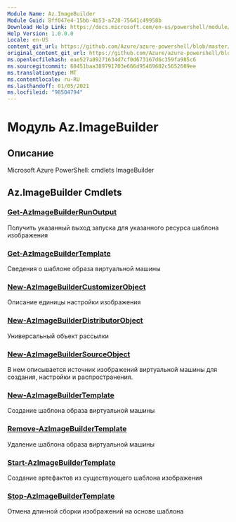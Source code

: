 ```yaml
---
Module Name: Az.ImageBuilder
Module Guid: 8ff047e4-15bb-4b53-a728-75641c49958b
Download Help Link: https://docs.microsoft.com/en-us/powershell/module/az.imagebuilder
Help Version: 1.0.0.0
Locale: en-US
content_git_url: https://github.com/Azure/azure-powershell/blob/master/src/ImageBuilder/help/Az.ImageBuilder.md
original_content_git_url: https://github.com/Azure/azure-powershell/blob/master/src/ImageBuilder/help/Az.ImageBuilder.md
ms.openlocfilehash: eae527a89271634d7cf0d673167d6c359fa985c6
ms.sourcegitcommit: 68451baa389791703e666d95469602c5652609ee
ms.translationtype: MT
ms.contentlocale: ru-RU
ms.lasthandoff: 01/05/2021
ms.locfileid: "98504794"
---
```

# Модуль Az.ImageBuilder
## Описание
Microsoft Azure PowerShell: cmdlets ImageBuilder

## Az.ImageBuilder Cmdlets
### [Get-AzImageBuilderRunOutput](Get-AzImageBuilderRunOutput.md)
Получить указанный выход запуска для указанного ресурса шаблона изображения

### [Get-AzImageBuilderTemplate](Get-AzImageBuilderTemplate.md)
Сведения о шаблоне образа виртуальной машины

### [New-AzImageBuilderCustomizerObject](New-AzImageBuilderCustomizerObject.md)
Описание единицы настройки изображения

### [New-AzImageBuilderDistributorObject](New-AzImageBuilderDistributorObject.md)
Универсальный объект рассылки

### [New-AzImageBuilderSourceObject](New-AzImageBuilderSourceObject.md)
В нем описывается источник изображений виртуальной машины для создания, настройки и распространения.

### [New-AzImageBuilderTemplate](New-AzImageBuilderTemplate.md)
Создание шаблона образа виртуальной машины

### [Remove-AzImageBuilderTemplate](Remove-AzImageBuilderTemplate.md)
Удаление шаблона образа виртуальной машины

### [Start-AzImageBuilderTemplate](Start-AzImageBuilderTemplate.md)
Создание артефактов из существующего шаблона изображения

### [Stop-AzImageBuilderTemplate](Stop-AzImageBuilderTemplate.md)
Отмена длинной сборки изображений на основе шаблона


